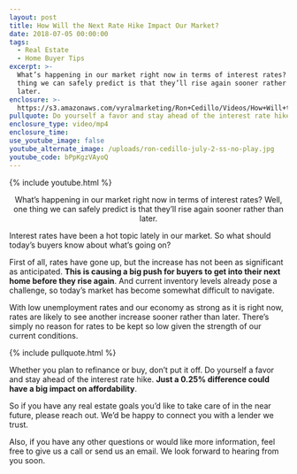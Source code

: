 ```yaml
---
layout: post
title: How Will the Next Rate Hike Impact Our Market?
date: 2018-07-05 00:00:00
tags:
  - Real Estate
  - Home Buyer Tips
excerpt: >-
  What’s happening in our market right now in terms of interest rates? Well, one
  thing we can safely predict is that they’ll rise again sooner rather than
  later.
enclosure: >-
  https://s3.amazonaws.com/vyralmarketing/Ron+Cedillo/Videos/How+Will+the+Next+Rate+Hike+Impact+Our+Market%253F.mp4
pullquote: Do yourself a favor and stay ahead of the interest rate hike.
enclosure_type: video/mp4
enclosure_time:
use_youtube_image: false
youtube_alternate_image: /uploads/ron-cedillo-july-2-ss-no-play.jpg
youtube_code: bPpKgzVAyoQ
---
```


{% include youtube.html %}

<center>What’s happening in our market right now in terms of interest rates? Well, one thing we can safely predict is that they’ll rise again sooner rather than later.</center>

Interest rates have been a hot topic lately in our market. So what should today’s buyers know about what’s going on?

First of all, rates have gone up, but the increase has not been as significant as anticipated. **This is causing a big push for buyers to get into their next home before they rise again**. And current inventory levels already pose a challenge, so today’s market has become somewhat difficult to navigate.

With low unemployment rates and our economy as strong as it is right now, rates are likely to see another increase sooner rather than later. There’s simply no reason for rates to be kept so low given the strength of our current conditions.

{% include pullquote.html %}

Whether you plan to refinance or buy, don’t put it off. Do yourself a favor and stay ahead of the interest rate hike. **Just a 0.25% difference could have a big impact on affordability**.

So if you have any real estate goals you’d like to take care of in the near future, please reach out. We’d be happy to connect you with a lender we trust.

Also, if you have any other questions or would like more information, feel free to give us a call or send us an email. We look forward to hearing from you soon.